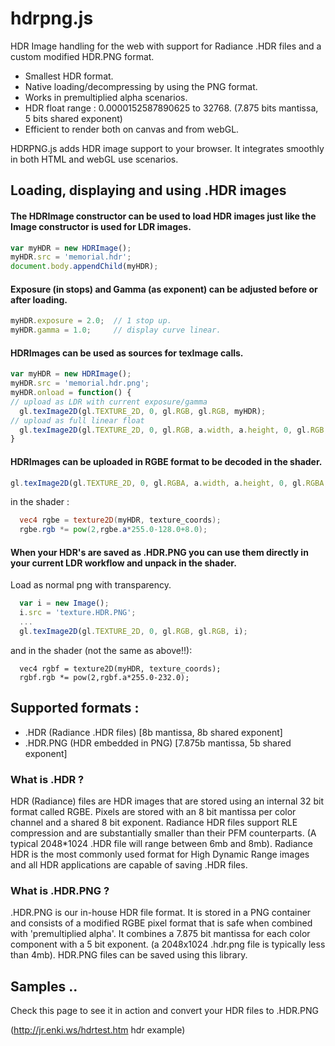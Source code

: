 hdrpng.js
=========

HDR Image handling for the web with support for Radiance .HDR files and a custom modified HDR.PNG format.

* Smallest HDR format. 
* Native loading/decompressing by using the PNG format.
* Works in premultiplied alpha scenarios.
* HDR float range : 0.0000152587890625 to 32768. (7.875 bits mantissa, 5 bits shared exponent) 
* Efficient to render both on canvas and from webGL.

HDRPNG.js adds HDR image support to your browser. It integrates smoothly in both HTML and webGL use scenarios.

## Loading, displaying and using .HDR images

#### The HDRImage constructor can be used to load HDR images just like the Image constructor is used for LDR images.

```javascript
var myHDR = new HDRImage();
myHDR.src = 'memorial.hdr';
document.body.appendChild(myHDR);
```

#### Exposure (in stops) and Gamma (as exponent) can be adjusted before or after loading.

```javascript
myHDR.exposure = 2.0;  // 1 stop up. 
myHDR.gamma = 1.0;     // display curve linear.      
```

#### HDRImages can be used as sources for texImage calls.

```javascript
var myHDR = new HDRImage();
myHDR.src = 'memorial.hdr.png';
myHDR.onload = function() {
// upload as LDR with current exposure/gamma
  gl.texImage2D(gl.TEXTURE_2D, 0, gl.RGB, gl.RGB, myHDR);  
// upload as full linear float  
  gl.texImage2D(gl.TEXTURE_2D, 0, gl.RGB, a.width, a.height, 0, gl.RGB, gl.FLOAT, myHDR.dataFloat); 
}  
```

#### HDRImages can be uploaded in RGBE format to be decoded in the shader.

```javascript
gl.texImage2D(gl.TEXTURE_2D, 0, gl.RGBA, a.width, a.height, 0, gl.RGBA, gl.UNSIGNED_BYTE, myHDR.dataRGBE);
```
in the shader : 
```glsl
  vec4 rgbe = texture2D(myHDR, texture_coords);
  rgbe.rgb *= pow(2,rgbe.a*255.0-128.0+8.0);
```
#### When your HDR's are saved as .HDR.PNG you can use them directly in your current LDR workflow and unpack in the shader.

Load as normal png with transparency.
```javascript
  var i = new Image();
  i.src = 'texture.HDR.PNG';
  ...
  gl.texImage2D(gl.TEXTURE_2D, 0, gl.RGB, gl.RGB, i);
```
and in the shader (not the same as above!!):
```
  vec4 rgbf = texture2D(myHDR, texture_coords);
  rgbf.rgb *= pow(2,rgbf.a*255.0-232.0);
```

## Supported formats :

* .HDR (Radiance .HDR files) [8b mantissa, 8b shared exponent]
* .HDR.PNG (HDR embedded in PNG) [7.875b mantissa, 5b shared exponent]

### What is .HDR ?

HDR (Radiance) files are HDR images that are stored using an internal 32 bit format called RGBE. Pixels are stored with an 8 bit mantissa per color channel and a shared 8 bit exponent. Radiance HDR files support RLE compression and are substantially smaller than their PFM counterparts. (A typical 2048*1024 .HDR file will range between 6mb and 8mb). Radiance HDR is the most commonly used format for High Dynamic Range images and all HDR applications are capable of saving .HDR files.

### What is .HDR.PNG ? 

.HDR.PNG is our in-house HDR file format. It is stored in a PNG container and consists of a modified RGBE pixel format that is safe when combined with 'premultiplied alpha'. It combines a 7.875 bit mantissa for each color component with a 5 bit exponent. (a 2048x1024 .hdr.png file is typically less than 4mb). HDR.PNG files can be saved using this library.

## Samples .. 

Check this page to see it in action and convert your HDR files to .HDR.PNG

(http://jr.enki.ws/hdrtest.htm hdr example)


